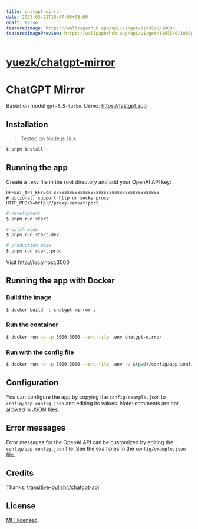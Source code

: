 ```yaml
---
title: chatgpt-mirror
date: 2023-03-22T15:47:05+08:00
draft: False
featuredImage: https://wallpaperhub.app/api/v1/get/11935/0/1080p
featuredImagePreview: https://wallpaperhub.app/api/v1/get/11935/0/1080p
---
```


# [yuezk/chatgpt-mirror](https://github.com/yuezk/chatgpt-mirror)

# ChatGPT Mirror

Based on model `gpt-3.5-turbo`. Demo: https://fastgpt.app

## Installation

> Tested on Node.js 18.x.

```bash
$ pnpm install
```

## Running the app

Create a `.env` file in the root directory and add your OpenAI API key:

```properties
OPENAI_API_KEY=sk-xxxxxxxxxxxxxxxxxxxxxxxxxxxxxxxxxxxxxxxx
# optional, support http or socks proxy
HTTP_PROXY=http://proxy-server:port
```

```bash
# development
$ pnpm run start

# watch mode
$ pnpm run start:dev

# production mode
$ pnpm run start:prod
```

Visit http://localhost:3000

## Running the app with Docker

### Build the image

```bash
$ docker build -t chatgpt-mirror .
```

### Run the container

```bash
$ docker run -d -p 3000:3000 --env-file .env chatgpt-mirror
```

### Run with the config file

```bash
$ docker run -d -p 3000:3000 --env-file .env -v $(pwd)/config/app.config.json:/app/config/app.config.json chatgpt-mirror
```

## Configuration

You can configure the app by copying the `config/example.json` to `config/app.config.json`
and editing its values. Note: comments are not allowed in JSON files.

## Error messages

Error messages for the OpenAI API can be customized by editing the `config/app.config.json` file. See the examples in the `config/example.json` file.

## Credits

Thanks: [transitive-bullshit/chatgpt-api](https://github.com/transitive-bullshit/chatgpt-api)

## License

[MIT licensed](LICENSE).
